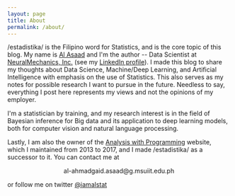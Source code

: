```yaml
---
layout: page
title: About
permalink: /about/
---
```

/estadistika/ is the Filipino word for Statistics, and is the core topic of this blog. My name is [Al Asaad](https://alstat.github.io/) and I'm the author -- Data Scientist at [NeuralMechanics, Inc.](http://neuralmechanics.net/) (see my [LinkedIn profile](https://www.linkedin.com/in/al-ahmadgaid-asaad-68613a44/)). I made this blog to share my thoughts about Data Science, Machine/Deep Learning, and Artificial Intelligence with emphasis on the use of Statistics. This also serves as my notes for possible research I want to pursue in the future. Needless to say, everything I post here represents my views and not the opinions of my employer.

I'm a statistician by training, and my research interest is in the field of Bayesian inference for Big data and its application to deep learning models, both for computer vision and natural language processing.

Lastly, I am also the owner of the <a href="http://alstatr.blogspot.com/" target="_blank">Analysis with Programming</a> website, which I maintained from 2013 to 2017, and I made /estadistika/ as a successor to it. You can contact me at 

<center>al-ahmadgaid.asaad@g.msuiit.edu.ph</center>

or follow me on twitter <a href="https://twitter.com/iamalstat" target="_blank">@iamalstat</a>